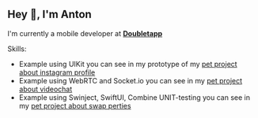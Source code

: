 ## Hey 👋, I'm Anton
I'm currently a mobile developer at <strong><a href="https://doubletapp.ai/">Doubletapp</a></strong>

Skills:
- Example using UIKit you can see in my prototype of my [pet project about instagram profile](https://github.com/lerolli/instagram-profile)
- Example using WebRTC and Socket.io you can see in my [pet project about videochat](https://github.com/lerolli/WebRTC)
- Example using Swinject, SwiftUI, Combine UNIT-testing you can see in my [pet project about swap perties](https://github.com/lerolli/kvaga-iOS)
